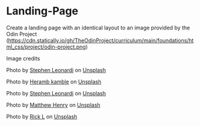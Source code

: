 # Landing-Page

Create a landing page with an identical layout to an image provided by the Odin Project (https://cdn.statically.io/gh/TheOdinProject/curriculum/main/foundations/html_css/project/odin-project.png)

Image credits

Photo by <a href="https://unsplash.com/@stephenleo1982?utm_source=unsplash&utm_medium=referral&utm_content=creditCopyText">Stephen Leonardi</a> on <a href="https://unsplash.com/s/photos/alien?utm_source=unsplash&utm_medium=referral&utm_content=creditCopyText">Unsplash</a>
  
Photo by <a href="https://unsplash.com/@heramb_2k?utm_source=unsplash&utm_medium=referral&utm_content=creditCopyText">Heramb kamble</a> on <a href="https://unsplash.com/s/photos/alien-life?utm_source=unsplash&utm_medium=referral&utm_content=creditCopyText">Unsplash</a>
  
Photo by <a href="https://unsplash.com/@stephenleo1982?utm_source=unsplash&utm_medium=referral&utm_content=creditCopyText">Stephen Leonardi</a> on <a href="https://unsplash.com/?utm_source=unsplash&utm_medium=referral&utm_content=creditCopyText">Unsplash</a>

Photo by <a href="https://unsplash.com/@matthewhenry?utm_source=unsplash&utm_medium=referral&utm_content=creditCopyText">Matthew Henry</a> on <a href="https://unsplash.com/?utm_source=unsplash&utm_medium=referral&utm_content=creditCopyText">Unsplash</a>

Photo by <a href="https://unsplash.com/@rickyyyl?utm_source=unsplash&utm_medium=referral&utm_content=creditCopyText">Rick L</a> on <a href="https://unsplash.com/?utm_source=unsplash&utm_medium=referral&utm_content=creditCopyText">Unsplash</a>
      